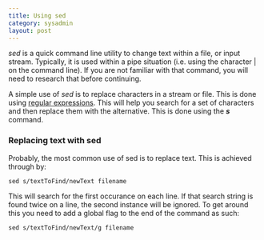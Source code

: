 ```yaml
---
title: Using sed
category: sysadmin
layout: post
---
```

*_sed_* is a quick command line utility to change text within a file, or input stream. Typically, it is used within a pipe situation (i.e. using the character | on the command line). If you are not familiar with that command, you will need to research that before continuing.

A simple use of *_sed_* is to replace characters in a stream or file. This is done using [regular expressions](https://en.wikipedia.org/wiki/Regular_expression). This will help you search for a set of characters and then replace them with the alternative. This is done using the ***s*** command.

### Replacing text with **sed**
Probably, the most common use of sed is to replace text. This is achieved through by:

    sed s/textToFind/newText filename

This will search for the first occurance on each line. If that search string is found twice on a line, the second instance will be ignored. To get around this you need to add a global flag to the end of the command as such:

    sed s/textToFind/newText/g filename


